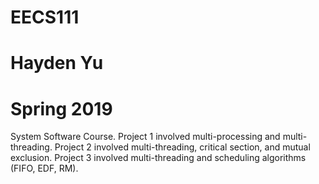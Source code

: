 # EECS111
# Hayden Yu
# Spring 2019

System Software Course.
Project 1 involved multi-processing and multi-threading.
Project 2 involved multi-threading, critical section, and mutual exclusion.
Project 3 involved multi-threading and scheduling algorithms (FIFO, EDF, RM).
